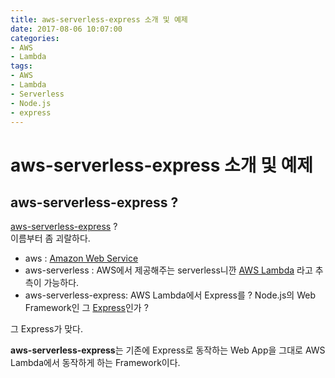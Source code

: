 ```yaml
---
title: aws-serverless-express 소개 및 예제
date: 2017-08-06 10:07:00
categories:
- AWS
- Lambda
tags:
- AWS
- Lambda
- Serverless
- Node.js
- express
---
```


# aws-serverless-express 소개 및 예제

## aws-serverless-express ?

[aws-serverless-express](https://github.com/awslabs/aws-serverless-express) ?  
이름부터 좀 괴랄하다.  

- aws : [Amazon Web Service](https://aws.amazon.com)
- aws-serverless : AWS에서 제공해주는 serverless니깐 [AWS Lambda](https://aws.amazon.com/lambda/details) 라고 추측이 가능하다.
- aws-serverless-express: AWS Lambda에서 Express를 ? Node.js의 Web Framework인 그 [Express](http://expressjs.com)인가 ?

그 Express가 맞다.

**aws-serverless-express**는 기존에 Express로 동작하는 Web App을 그대로 AWS Lambda에서 동작하게 하는 Framework이다.

## 